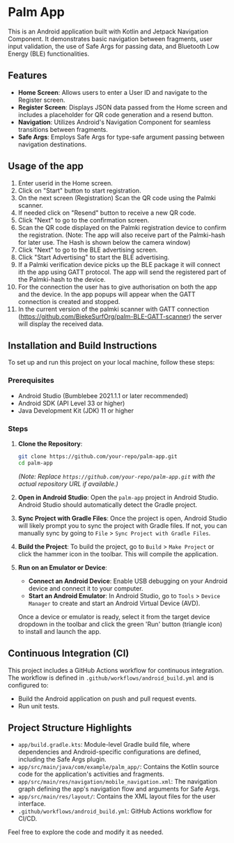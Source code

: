 # Palm App

This is an Android application built with Kotlin and Jetpack Navigation Component. It demonstrates basic navigation between fragments, user input validation, the use of Safe Args for passing data, and Bluetooth Low Energy (BLE) functionalities.

## Features

- **Home Screen**: Allows users to enter a User ID and navigate to the Register screen.
- **Register Screen**: Displays JSON data passed from the Home screen and includes a placeholder for QR code generation and a resend button.
- **Navigation**: Utilizes Android's Navigation Component for seamless transitions between fragments.
- **Safe Args**: Employs Safe Args for type-safe argument passing between navigation destinations.

## Usage of the app

1. Enter userid in the Home screen.
2. Click on "Start" button to start registration.
3. On the next screen (Registration) Scan the QR code using the Palmki scanner.
4. If needed click on "Resend" button to receive a new QR code.
5. Click "Next" to go to the confirmation screen.
6. Scan the QR code displayed on the Palmki registration device to confirm the registration.
   (Note: The app will also receive part of the Palmki-hash for later use. The Hash is shown below the camera window)
7. Click "Next" to go to the BLE advertising screen.
8. Click "Start Advertising" to start the BLE advertising.
9. If a Palmki verification device picks up the BLE package it will connect ith the app using GATT protocol. The app will send the registered part of the Palmki-hash to the device.
10. For the connection the user has to give authorisation on both the app and the device. In the app popups will appear when the GATT connection is created and stopped.
11. In the current version of the palmki scanner with GATT connection (https://github.com/BiekeSurfOrg/palm-BLE-GATT-scanner) the server will display the received data.

## Installation and Build Instructions

To set up and run this project on your local machine, follow these steps:

### Prerequisites

- Android Studio (Bumblebee 2021.1.1 or later recommended)
- Android SDK (API Level 33 or higher)
- Java Development Kit (JDK) 11 or higher

### Steps

1.  **Clone the Repository**:
    ```bash
    git clone https://github.com/your-repo/palm-app.git
    cd palm-app
    ```
    *(Note: Replace `https://github.com/your-repo/palm-app.git` with the actual repository URL if available.)*

2.  **Open in Android Studio**:
    Open the `palm-app` project in Android Studio. Android Studio should automatically detect the Gradle project.

3.  **Sync Project with Gradle Files**:
    Once the project is open, Android Studio will likely prompt you to sync the project with Gradle files. If not, you can manually sync by going to `File` > `Sync Project with Gradle Files`.

4.  **Build the Project**:
    To build the project, go to `Build` > `Make Project` or click the hammer icon in the toolbar. This will compile the application.

5.  **Run on an Emulator or Device**:

    - **Connect an Android Device**: Enable USB debugging on your Android device and connect it to your computer.
    - **Start an Android Emulator**: In Android Studio, go to `Tools` > `Device Manager` to create and start an Android Virtual Device (AVD).

    Once a device or emulator is ready, select it from the target device dropdown in the toolbar and click the green 'Run' button (triangle icon) to install and launch the app.

## Continuous Integration (CI)

This project includes a GitHub Actions workflow for continuous integration. The workflow is defined in `.github/workflows/android_build.yml` and is configured to:

*   Build the Android application on push and pull request events.
*   Run unit tests.

## Project Structure Highlights

*   `app/build.gradle.kts`: Module-level Gradle build file, where dependencies and Android-specific configurations are defined, including the Safe Args plugin.
*   `app/src/main/java/com/example/palm_app/`: Contains the Kotlin source code for the application's activities and fragments.
*   `app/src/main/res/navigation/mobile_navigation.xml`: The navigation graph defining the app's navigation flow and arguments for Safe Args.
*   `app/src/main/res/layout/`: Contains the XML layout files for the user interface.
*   `.github/workflows/android_build.yml`: GitHub Actions workflow for CI/CD.

Feel free to explore the code and modify it as needed.
